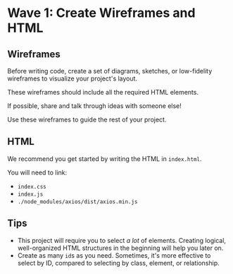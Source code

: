 # Wave 1: Create Wireframes and HTML

## Wireframes

Before writing code, create a set of diagrams, sketches, or low-fidelity wireframes to visualize your project's layout.

These wireframes should include all the required HTML elements.

If possible, share and talk through ideas with someone else!

Use these wireframes to guide the rest of your project.

## HTML

We recommend you get started by writing the HTML in `index.html`.

You will need to link:
- `index.css` 
- `index.js`   
- `./node_modules/axios/dist/axios.min.js` 

## Tips

- This project will require you to select _a lot_ of elements. Creating logical, well-organized HTML structures in the beginning will help you later on.
- Create as many `id`s as you need. Sometimes, it's more effective to select by ID, compared to selecting by class, element, or relationship.